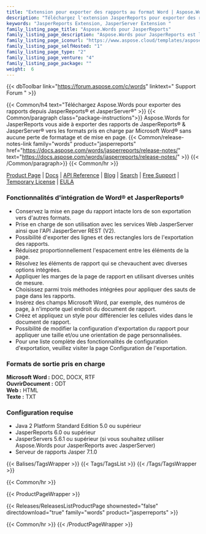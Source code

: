 ```yaml
---
title: "Extension pour exporter des rapports au format Word | Aspose.Words pour JasperReports"
description: "Téléchargez l'extension JasperReports pour exporter des rapports aux formats Word et HTML depuis JasperReports et JasperServer."
keywords: "JasperReports Extension, JasperServer Extension "
family_listing_page_title: "Aspose.Words pour JasperReports"
family_listing_page_description: "Aspose.Words pour JasperReports est la seule solution sur le marché qui permet d'exporter des rapports de JasperReports et JasperServer vers un document Microsoft Word (DOC), Office Open XML (OOXML, DOCX), Rich Text Format (RTF), OpenDocument Text ( ODT), pages Web (HTML) et texte brut (TXT) sans utiliser Microsoft Word."
family_listing_page_iconurl: "https://www.aspose.cloud/templates/aspose/App_Themes/V3/images/words/272x272/aspose_words-for-jasperreports.png"
family_listing_page_selfHosted: "1"
family_listing_page_type: "2"
family_listing_page_venture: "4"
family_listing_page_package: ""
weight:  6
---
```


{{< dbToolbar link="https://forum.aspose.com/c/words" linktext=" Support Forum " >}}

{{< Common/h4 text="Téléchargez Aspose.Words pour exporter des rapports depuis JasperReports® et JasperServer®"  >}}
{{< Common/paragraph class="package-instructions">}}
Aspose.Words for JasperReports vous aide à exporter des rapports de JasperReports® & JasperServer® vers les formats pris en charge par Microsoft Word® sans aucune perte de formatage et de mise en page.
{{< Common/release-notes-link family="words" product="jasperreports" href="https://docs.aspose.com/words/jasperreports/release-notes/" text="https://docs.aspose.com/words/jasperreports/release-notes/"  >}}
{{< /Common/paragraph>}}
{{< Common/hr >}}

[Product Page](https://products.aspose.com/words/jasperreports/) | [Docs](https://docs.aspose.com/words/jasperreports/) | [API Reference](https://reference.aspose.com/words/) | [Blog](https://blog.aspose.com/category/words/) | [Search](https://search.aspose.com/) | [Free Support](https://forum.aspose.com/c/words/8) | [Temporary License](https://purchase.aspose.com/temporary-license) | [EULA](https://about.aspose.com/legal/eula/)

### Fonctionnalités d'intégration de Word® et JasperReports®

- Conservez la mise en page du rapport intacte lors de son exportation vers d'autres formats.
- Prise en charge de son utilisation avec les services Web JasperServer ainsi que l'API JasperServer REST (V2).
- Possibilité d'exporter des lignes et des rectangles lors de l'exportation des rapports.
- Réduisez proportionnellement l'espacement entre les éléments de la page.
- Résolvez les éléments de rapport qui se chevauchent avec diverses options intégrées.
- Appliquer les marges de la page de rapport en utilisant diverses unités de mesure.
- Choisissez parmi trois méthodes intégrées pour appliquer des sauts de page dans les rapports.
- Insérez des champs Microsoft Word, par exemple, des numéros de page, à n'importe quel endroit du document de rapport.
- Créez et appliquez un style pour différencier les cellules vides dans le document de rapport.
- Possibilité de modifier la configuration d'exportation du rapport pour appliquer une taille et/ou une orientation de page personnalisées.
- Pour une liste complète des fonctionnalités de configuration d'exportation, veuillez visiter la page Configuration de l'exportation.

### Formats de sortie pris en charge

**Microsoft Word :** DOC, DOCX, RTF\
**OuvrirDocument :** ODT\
**Web :** HTML\
**Texte :** TXT

### Configuration requise

- Java 2 Platform Standard Edition 5.0 ou supérieur
- JasperReports 6.0 ou supérieur
- JasperServers 5.6.1 ou supérieur (si vous souhaitez utiliser Aspose.Words pour JasperReports avec JasperServer)
- Serveur de rapports Jasper 7.1.0

{{< Balises/TagsWrapper >}}
 {{< Tags/TagsList >}}
{{< /Tags/TagsWrapper >}}

{{< Common/hr >}}

{{< ProductPageWrapper >}}
<!-- ReleasesListProductPage-->
   {{< Releases/ReleasesListProductPage shownested="false"  directdownload="true" family="words" product="jasperreports" >}}
<!-- /ReleasesListProductPage-->
{{< Common/hr >}}
{{< /ProductPageWrapper >}}

